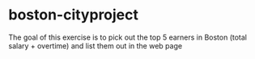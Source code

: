 # boston-cityproject
The goal of this exercise is to pick out the top 5 earners in Boston (total salary + overtime) and list them out in the web page 
